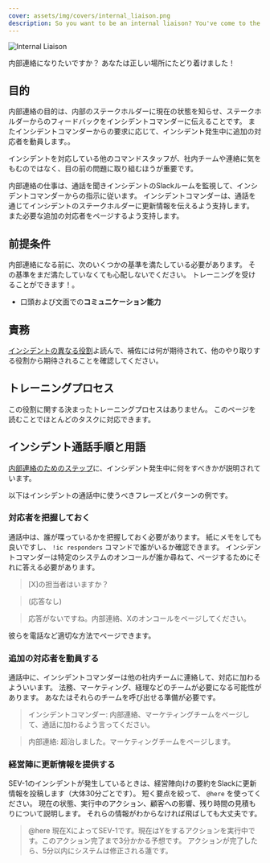 ```yaml
---
cover: assets/img/covers/internal_liaison.png
description: So you want to be an internal liaison? You've come to the right place!
---
```

![Internal Liaison](../assets/img/headers/internal_liaison.jpg)

内部連絡になりたいですか？
あなたは正しい場所にたどり着けました！

## 目的

内部連絡の目的は、内部のステークホルダーに現在の状態を知らせ、ステークホルダーからのフィードバックをインシデントコマンダーに伝えることです。
またインシデントコマンダーからの要求に応じて、インシデント発生中に追加の対応者を動員します。。

インシデントを対応している他のコマンドスタッフが、社内チームや連絡に気をもむのではなく、目の前の問題に取り組むほうが重要です。

内部連絡の仕事は、通話を聞きインシデントのSlackルームを監視して、インシデントコマンダーからの指示に従います。
インシデントコマンダーは、通話を通じてインシデントのステークホルダーに更新情報を伝えるよう支持します。
また必要な追加の対応者をページするよう支持します。

## 前提条件

内部連絡になる前に、次のいくつかの基準を満たしている必要があります。
その基準をまだ満たしていなくても心配しないでください。
トレーニングを受けることができます！。

* 口頭および文面での**コミュニケーション能力**

## 責務

[インシデントの異なる役割](/before/different_roles.md)よ読んで、補佐には何が期待されて、他のやり取りする役割から期待されることを確認してください。

## トレーニングプロセス

この役割に関する決まったトレーニングプロセスはありません。
このページを読むことでほとんどのタスクに対応できます。

## インシデント通話手順と用語

[内部連絡のためのステップ](/during/during_an_incident.md)に、インシデント発生中に何をすべきかが説明されています。

以下はインシデントの通話中に使うべきフレーズとパターンの例です。

### 対応者を把握しておく

通話中は、誰が喋っているかを把握しておく必要があります。
紙にメモをしても良いですし、 `!ic responders` コマンドで誰がいるか確認できます。
インシデントコマンダーは特定のシステムのオンコールが誰か尋ねて、ページするためにそれに答える必要があります。

> [X]の担当者はいますか？

> (応答なし)

> 応答がないですね。内部連絡、Xのオンコールをページしてください。

彼らを電話など適切な方法でページできます。

### 追加の対応者を動員する

通話中に、インシデントコマンダーは他の社内チームに連絡して、対応に加わるよういいます。
法務、マーケティング、経理などのチームが必要になる可能性があります。
あなたはそれらのチームを呼び出せる準備が必要です。

> インシデントコマンダー: 内部連絡、マーケティングチームをページして、通話に加わるよう言ってください。

> 内部連絡: 超治しました。マーケティングチームをページします。

### 経営陣に更新情報を提供する

SEV-1のインシデントが発生しているときは、経営陣向けの要約をSlackに更新情報を投稿します（大体30分ごとです）。
短く要点を絞って、 `@here` を使ってください。
現在の状態、実行中のアクション、顧客への影響、残り時間の見積もりについて説明します。
それらの情報がわからなければ飛ばしても大丈夫です。

> @here 現在XによってSEV-1です。現在はYをするアクションを実行中です。このアクション完了まで3分かかる予想です。
> アクションが完了したら、5分以内にシステムは修正される蓮です。
